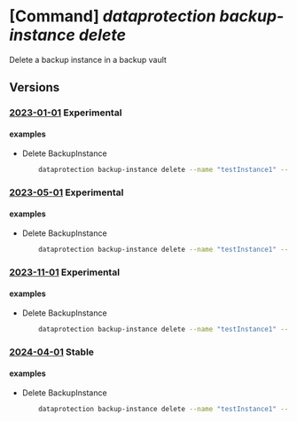 # [Command] _dataprotection backup-instance delete_

Delete a backup instance in a backup vault

## Versions

### [2023-01-01](/Resources/mgmt-plane/L3N1YnNjcmlwdGlvbnMve30vcmVzb3VyY2Vncm91cHMve30vcHJvdmlkZXJzL21pY3Jvc29mdC5kYXRhcHJvdGVjdGlvbi9iYWNrdXB2YXVsdHMve30vYmFja3VwaW5zdGFuY2VzL3t9/2023-01-01.xml) **Experimental**

<!-- mgmt-plane /subscriptions/{}/resourcegroups/{}/providers/microsoft.dataprotection/backupvaults/{}/backupinstances/{} 2023-01-01 -->

#### examples

- Delete BackupInstance
    ```bash
        dataprotection backup-instance delete --name "testInstance1" --resource-group "000pikumar" --vault-name "PratikPrivatePreviewVault1"
    ```

### [2023-05-01](/Resources/mgmt-plane/L3N1YnNjcmlwdGlvbnMve30vcmVzb3VyY2Vncm91cHMve30vcHJvdmlkZXJzL21pY3Jvc29mdC5kYXRhcHJvdGVjdGlvbi9iYWNrdXB2YXVsdHMve30vYmFja3VwaW5zdGFuY2VzL3t9/2023-05-01.xml) **Experimental**

<!-- mgmt-plane /subscriptions/{}/resourcegroups/{}/providers/microsoft.dataprotection/backupvaults/{}/backupinstances/{} 2023-05-01 -->

#### examples

- Delete BackupInstance
    ```bash
        dataprotection backup-instance delete --name "testInstance1" --resource-group "000pikumar" --vault-name "PratikPrivatePreviewVault1"
    ```

### [2023-11-01](/Resources/mgmt-plane/L3N1YnNjcmlwdGlvbnMve30vcmVzb3VyY2Vncm91cHMve30vcHJvdmlkZXJzL21pY3Jvc29mdC5kYXRhcHJvdGVjdGlvbi9iYWNrdXB2YXVsdHMve30vYmFja3VwaW5zdGFuY2VzL3t9/2023-11-01.xml) **Experimental**

<!-- mgmt-plane /subscriptions/{}/resourcegroups/{}/providers/microsoft.dataprotection/backupvaults/{}/backupinstances/{} 2023-11-01 -->

#### examples

- Delete BackupInstance
    ```bash
        dataprotection backup-instance delete --name "testInstance1" --resource-group "000pikumar" --vault-name "PratikPrivatePreviewVault1"
    ```

### [2024-04-01](/Resources/mgmt-plane/L3N1YnNjcmlwdGlvbnMve30vcmVzb3VyY2Vncm91cHMve30vcHJvdmlkZXJzL21pY3Jvc29mdC5kYXRhcHJvdGVjdGlvbi9iYWNrdXB2YXVsdHMve30vYmFja3VwaW5zdGFuY2VzL3t9/2024-04-01.xml) **Stable**

<!-- mgmt-plane /subscriptions/{}/resourcegroups/{}/providers/microsoft.dataprotection/backupvaults/{}/backupinstances/{} 2024-04-01 -->

#### examples

- Delete BackupInstance
    ```bash
        dataprotection backup-instance delete --name "testInstance1" --resource-group "000pikumar" --vault-name "PratikPrivatePreviewVault1"
    ```
